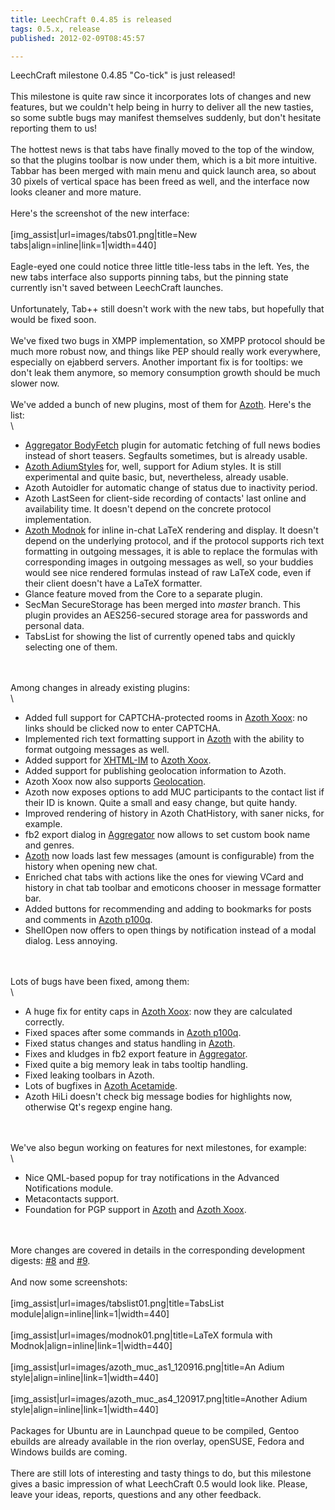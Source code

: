 ```yaml
---
title: LeechCraft 0.4.85 is released
tags: 0.5.x, release
published: 2012-02-09T08:45:57

---
```


LeechCraft milestone 0.4.85 "Co-tick" is just released!\
\
This milestone is quite raw since it incorporates lots of changes and
new features, but we couldn't help being in hurry to deliver all the new
tasties, so some subtle bugs may manifest themselves suddenly, but don't
hesitate reporting them to us!\
\
The hottest news is that tabs have finally moved to the top of the
window, so that the plugins toolbar is now under them, which is a bit
more intuitive. Tabbar has been merged with main menu and quick launch
area, so about 30 pixels of vertical space has been freed as well, and
the interface now looks cleaner and more mature.\
\
Here's the screenshot of the new interface:\
\
\[img\_assist|url=images/tabs01.png|title=New
tabs|align=inline|link=1|width=440\]\
\
Eagle-eyed one could notice three little title-less tabs in the left.
Yes, the new tabs interface also supports pinning tabs, but the pinning
state currently isn't saved between LeechCraft launches.\
\
Unfortunately, Tab++ still doesn't work with the new tabs, but hopefully
that would be fixed soon.\
\
We've fixed two bugs in XMPP implementation, so XMPP protocol should be
much more robust now, and things like PEP should really work everywhere,
especially on ejabberd servers. Another important fix is for tooltips:
we don't leak them anymore, so memory consumption growth should be much
slower now.\
\
We've added a bunch of new plugins, most of them for
[Azoth](/plugins-azoth). Here's the list:\
\

-   [Aggregator BodyFetch](/plugins-aggregator-bodyfetch) plugin for
    automatic fetching of full news bodies instead of short teasers.
    Segfaults sometimes, but is already usable.
-   [Azoth AdiumStyles](/plugins-azoth-adiumstyles) for, well, support
    for Adium styles. It is still experimental and quite basic, but,
    nevertheless, already usable.
-   Azoth Autoidler for automatic change of status due to
    inactivity period.
-   Azoth LastSeen for client-side recording of contacts' last online
    and availability time. It doesn't depend on the concrete
    protocol implementation.
-   [Azoth Modnok](/plugins-azoth-modnok) for inline in-chat LaTeX
    rendering and display. It doesn't depend on the underlying protocol,
    and if the protocol supports rich text formatting in outgoing
    messages, it is able to replace the formulas with corresponding
    images in outgoing messages as well, so your buddies would see nice
    rendered formulas instead of raw LaTeX code, even if their client
    doesn't have a LaTeX formatter.
-   Glance feature moved from the Core to a separate plugin.
-   SecMan SecureStorage has been merged into *master* branch. This
    plugin provides an AES256-secured storage area for passwords and
    personal data.
-   TabsList for showing the list of currently opened tabs and quickly
    selecting one of them.

\
\
Among changes in already existing plugins:\
\

-   Added full support for CAPTCHA-protected rooms in [Azoth
    Xoox](/plugins-azoth-xoox): no links should be clicked now to
    enter CAPTCHA.
-   Implemented rich text formatting support in [Azoth](/plugins-azoth)
    with the ability to format outgoing messages as well.
-   Added support for
    [XHTML-IM](http://xmpp.org/extensions/xep-0071.html) to [Azoth
    Xoox](/plugins-azoth-xoox).
-   Added support for publishing geolocation information to Azoth.
-   Azoth Xoox now also supports
    [Geolocation](http://xmpp.org/extensions/xep-0080.html).
-   Azoth now exposes options to add MUC participants to the contact
    list if their ID is known. Quite a small and easy change, but
    quite handy.
-   Improved rendering of history in Azoth ChatHistory, with saner
    nicks, for example.
-   fb2 export dialog in [Aggregator](/plugins-aggregator) now allows to
    set custom book name and genres.
-   [Azoth](/plugins-azoth) now loads last few messages (amount
    is configurable) from the history when opening new chat.
-   Enriched chat tabs with actions like the ones for viewing VCard and
    history in chat tab toolbar and emoticons chooser in message
    formatter bar.
-   Added buttons for recommending and adding to bookmarks for posts and
    comments in [Azoth p100q](/plugins-azoth-p100q).
-   ShellOpen now offers to open things by notification instead of a
    modal dialog. Less annoying.

\
\
Lots of bugs have been fixed, among them:\
\

-   A huge fix for entity caps in [Azoth Xoox](/plugins-azoth-xoox): now
    they are calculated correctly.
-   Fixed spaces after some commands in [Azoth
    p100q](/plugins-azoth-p100q).
-   Fixed status changes and status handling in [Azoth](/plugins-azoth).
-   Fixes and kludges in fb2 export feature in
    [Aggregator](/plugins-aggregator).
-   Fixed quite a big memory leak in tabs tooltip handling.
-   Fixed leaking toolbars in Azoth.
-   Lots of bugfixes in [Azoth Acetamide](/plugins-azoth-acetamide).
-   Azoth HiLi doesn't check big message bodies for highlights now,
    otherwise Qt's regexp engine hang.

\
\
We've also begun working on features for next milestones, for example:\
\

-   Nice QML-based popup for tray notifications in the Advanced
    Notifications module.
-   Metacontacts support.
-   Foundation for PGP support in [Azoth](/plugins-azoth) and [Azoth
    Xoox](/plugins-azoth-xoox).

\
\
More changes are covered in details in the corresponding development
digests: [\#8](/devel-digest-8) and [\#9](/devel-digest-9).\
\
And now some screenshots:\
\
\[img\_assist|url=images/tabslist01.png|title=TabsList
module|align=inline|link=1|width=440\]\
\
\[img\_assist|url=images/modnok01.png|title=LaTeX formula with
Modnok|align=inline|link=1|width=440\]\
\
\[img\_assist|url=images/azoth\_muc\_as1\_120916.png|title=An Adium
style|align=inline|link=1|width=440\]\
\
\[img\_assist|url=images/azoth\_muc\_as4\_120917.png|title=Another Adium
style|align=inline|link=1|width=440\]\
\
Packages for Ubuntu are in Launchpad queue to be compiled, Gentoo
ebuilds are already available in the rion overlay, openSUSE, Fedora and
Windows builds are coming.\
\
There are still lots of interesting and tasty things to do, but this
milestone gives a basic impression of what LeechCraft 0.5 would look
like. Please, leave your ideas, reports, questions and any other
feedback.